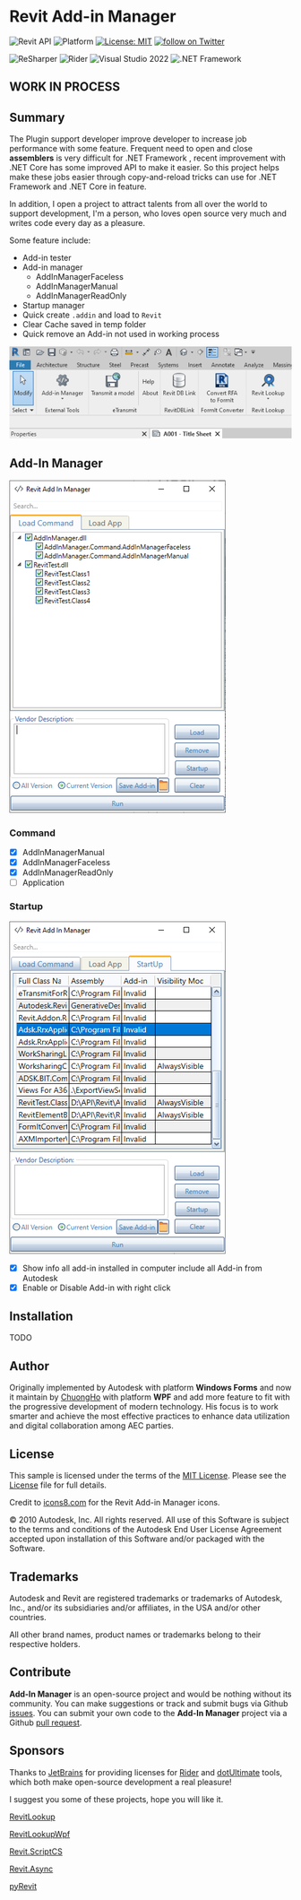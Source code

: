 
# Revit Add-in Manager
![Revit API](https://img.shields.io/badge/Revit%20API-2021-blue.svg)
![Platform](https://img.shields.io/badge/platform-Windows-lightgray.svg)
[![License: MIT](https://img.shields.io/badge/License-MIT-yellow.svg)](https://opensource.org/licenses/MIT)
<a href="https://twitter.com/intent/follow?screen_name=chuongmep">
        <img src="https://img.shields.io/twitter/follow/chuongmep?style=social&logo=twitter"
            alt="follow on Twitter"></a>

![ReSharper](https://img.shields.io/badge/ReSharper-2021.3.2-yellow)
![Rider](https://img.shields.io/badge/Rider-2021.3.2-yellow)
![Visual Studio 2022](https://img.shields.io/badge/Visual_Studio_2022-17.1.0-yellow)
![.NET Framework](https://img.shields.io/badge/.NET_Framework-4.8-yellow)
## WORK IN PROCESS

## Summary

The Plugin support developer improve developer to increase job performance with some feature. Frequent need to open and close **assemblers** is very difficult for .NET Framework , recent improvement with .NET Core has some improved API to make it easier. So this project helps make these jobs easier through copy-and-reload tricks can use for .NET Framework and .NET Core in feature.

In addition, I open a project to attract talents from all over the world to support development, I'm a person, who loves open source very much and writes code every day as a pleasure.

Some feature include: 
- Add-in tester
- Add-in manager
    - AddInManagerFaceless
    - AddInManagerManual
    - AddInManagerReadOnly
- Startup manager
- Quick create `.addin` and load to `Revit`
- Clear Cache saved in temp folder
- Quick remove an Add-in not used in working process

![](pic/Revit_3h2Yrkpc0h.png)

## Add-In Manager

![](pic/_Image_9044512f-8ec0-4f18-a18f-4ec98ead1974.png)

### Command

- [x] AddInManagerManual
- [x] AddInManagerFaceless
- [x] AddInManagerReadOnly
- [ ] Application
### Startup

![](pic/_Image_fd36c982-f8dd-4961-af2c-61301ee6eb4a.png)

- [x] Show info all add-in installed in computer include all Add-in from Autodesk
- [x] Enable or Disable Add-in with right click

## Installation

TODO

## Author

Originally implemented by Autodesk with platform **Windows Forms** and now it maintain by [ChuongHo](https://github.com/chuongmep) with platform **WPF** and add more feature to fit with the progressive development of modern technology. His focus is to work smarter and achieve the most effective practices to enhance data utilization and digital collaboration among AEC parties.

## License

This sample is licensed under the terms of the [MIT License](http://opensource.org/licenses/MIT). Please see the [License](License.md) file for full details.

Credit to [icons8.com](https://icons8.com) for the Revit Add-in Manager icons.

© 2010 Autodesk, Inc.  All rights reserved. All use of this Software is subject to the terms and conditions of the Autodesk End User License Agreement accepted upon installation of this Software and/or packaged with the Software.

## Trademarks

Autodesk and Revit  are registered trademarks or trademarks of Autodesk, Inc., and/or its subsidiaries and/or affiliates, in the USA and/or other countries. 

All other brand names, product names or trademarks belong to their respective holders.

## Contribute

**Add-In Manager** is an open-source project and would be nothing without its community. You can make suggestions or track and submit bugs via Github [issues](https://docs.github.com/en/issues/tracking-your-work-with-issues/creating-an-issue). You can submit your own code to the **Add-In Manager** project via a Github [pull request](https://docs.github.com/en/pull-requests/collaborating-with-pull-requests/proposing-changes-to-your-work-with-pull-requests/about-pull-requests).

## Sponsors

Thanks to [JetBrains](https://www.jetbrains.com/) for providing licenses for [Rider](https://www.jetbrains.com/rider/) and [dotUltimate](https://www.jetbrains.com/dotnet/) tools, which both make open-source development a real pleasure!


I suggest you some of these projects, hope you will like it.

[RevitLookup](https://github.com/jeremytammik/RevitLookup)

[RevitLookupWpf](https://github.com/chuongmep/RevitLookupWpf)

[Revit.ScriptCS](https://github.com/sridharbaldava/Revit.ScriptCS)

[Revit.Async](https://github.com/KennanChan/Revit.Async)

[pyRevit](https://github.com/eirannejad/pyRevit)